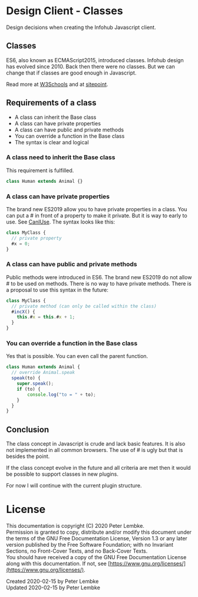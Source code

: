 # Design Client - Classes
Design decisions when creating the Infohub Javascript client.

## Classes
ES6, also known as ECMAScript2015, introduced classes.
Infohub design has evolved since 2010. Back then there were no classes.
But we can change that if classes are good enough in Javascript.

Read more at [W3Schools](https://www.w3schools.com/js/js_classes.asp) and at [sitepoint](https://www.sitepoint.com/javascript-private-class-fields/). 

## Requirements of a class
* A class can inherit the Base class
* A class can have private properties
* A class can have public and private methods
* You can override a function in the Base class  
* The syntax is clear and logical

### A class need to inherit the Base class
This requirement is fulfilled.
```javascript
class Human extends Animal {}
```

### A class can have private properties
The brand new ES2019 allow you to have private properties in a class. You can put a # in front of a property to make it private.
But it is way to early to use. See [CanIUse](https://caniuse.com/#search=private).
The syntax looks like this:
```javascript
class MyClass {
  // private property
  #x = 0;
}
```

### A class can have public and private methods
Public methods were introduced in ES6. 
The brand new ES2019 do not allow # to be used on methods. There is no way to have private methods.
There is a proposal to use this syntax in the future:
```javascript
class MyClass {
  // private method (can only be called within the class)
  #incX() {
    this.#x = this.#x + 1;
  }
}
```

### You can override a function in the Base class
Yes that is possible. You can even call the parent function.
```javascript
class Human extends Animal {
  // override Animal.speak
  speak(to) {
    super.speak();
    if (to) {
        console.log("to = " + to);
    }
  }
}
```

## Conclusion
The class concept in Javascript is crude and lack basic features. It is also not implemented in all common browsers.
The use of # is ugly but that is besides the point.

If the class concept evolve in the future and all criteria are met then it would be possible to support classes in new plugins.

For now I will continue with the current plugin structure. 

# License
This documentation is copyright (C) 2020 Peter Lembke.  
Permission is granted to copy, distribute and/or modify this document under the terms of the GNU Free Documentation License, Version 1.3 or any later version published by the Free Software Foundation; with no Invariant Sections, no Front-Cover Texts, and no Back-Cover Texts.  
You should have received a copy of the GNU Free Documentation License along with this documentation. If not, see [https://www.gnu.org/licenses/](https://www.gnu.org/licenses/).  

Created 2020-02-15 by Peter Lembke  
Updated 2020-02-15 by Peter Lembke  
